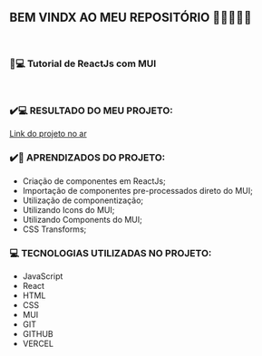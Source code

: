 ## BEM VINDX AO MEU REPOSITÓRIO 👩‍💻👩‍💻✨

<br>

### __📃💻 Tutorial de ReactJs com MUI__
<br>

### ✔️💻 RESULTADO DO MEU PROJETO:  
[Link do projeto no ar](https://lstech-react.vercel.app/) 

### ✔️📃 APRENDIZADOS DO PROJETO:

* Criação de componentes em ReactJs;
* Importação de componentes pre-processados direto do MUI;
* Utilização de componentização;
* Utilizando Icons do MUI;
* Utilizando Components do MUI;
* CSS Transforms;

### 💻 TECNOLOGIAS UTILIZADAS NO PROJETO:  
* JavaScript
* React
* HTML
* CSS
* MUI
* GIT
* GITHUB
* VERCEL



<br>
